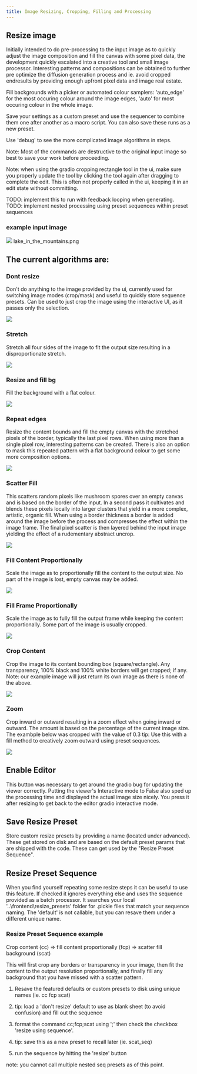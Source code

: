 ```yaml
---
title: Image Resizing, Cropping, Filling and Processing
---
```

<!--
This file is part of stable-diffusion-webui (https://github.com/sd-webui/stable-diffusion-webui/).

Copyright 2022 sd-webui team.
This program is free software: you can redistribute it and/or modify
it under the terms of the GNU Affero General Public License as published by
the Free Software Foundation, either version 3 of the License, or
(at your option) any later version.

This program is distributed in the hope that it will be useful,
but WITHOUT ANY WARRANTY; without even the implied warranty of
MERCHANTABILITY or FITNESS FOR A PARTICULAR PURPOSE.  See the
GNU Affero General Public License for more details.

You should have received a copy of the GNU Affero General Public License
along with this program.  If not, see <http://www.gnu.org/licenses/>.
-->


## Resize image
Initially intended to do pre-processing to the input image as to quickly adjust the image composition and fill the canvas with some pixel data,
the development quickly escalated into a creative tool and small image processor.
Interesting patterns and compositions can be obtained to further pre optimize the diffusion generation process and ie. avoid cropped endresults by providing enough upfront pixel data and image real estate.

Fill backgrounds with a pîcker or automated colour samplers: 'auto_edge' for the most occuring colour around the image edges, 'auto' for most occuring colour in the whole image.

Save your settings as a custom preset and use the sequencer to combine them one after another as a macro script. You can also save these runs as a new preset.

Use 'debug' to see the more complicated image algorithms in steps.

Note: Most of the commands are destructive to the original input image so best to save your work before proceeding.

Note: when using the gradio cropping rectangle tool in the ui, make sure you properly update the tool by clicking the tool again after dragging to complete the edit. 
This is often not properly called in the ui, keeping it in an edit state without committing.

TODO: implement this to run with feedback looping when generating.
TODO: implement nested processing using preset sequences within preset sequences


### example input image

![](../images/image_resize_processing/lake_in_the_mountains.png)
lake_in_the_mountains.png

## The current algorithms are:

### Dont resize
Don't do anything to the image provided by the ui, currently used for switching image modes (crop/mask) and useful to quickly store sequence presets.
Can be used to just crop the image using the interactive UI, as it passes only the selection.

![](../images/image_resize_processing/dont_resize.png)

### Stretch
Stretch all four sides of the image to fit the output size resulting in a disproportionate stretch. 

![](../images/image_resize_processing/stretch.png)

### Resize and fill bg
Fill the background with a flat colour.

![](../images/image_resize_processing/fill_background.png)

### Repeat edges
Resize the content bounds and fill the empty canvas with the stretched pixels of the border, typically the last pixel rows. 
When using more than a single pixel row, interesting patterns can be created.
There is also an option to mask this repeated pattern with a flat background colour to get some more composition options.

![](../images/image_resize_processing/repeat_edges.png)

### Scatter Fill
This scatters random pixels like mushroom spores over an empty canvas and is based on the border of the input. 
In a second pass it cultivates and blends these pixels locally into larger clusters that yield in a more complex, artistic, organic fill.
When using a border thickness a border is added around the image before the process and compresses the effect within the image frame. 
The final pixel scatter is then layered behind the input image yielding the effect of a rudementary abstract uncrop.

![](../images/image_resize_processing/scatter_fill.png)


### Fill Content Proportionally
Scale the image as to proportionally fill the content to the output size. No part of the image is lost, empty canvas may be added.

![](../images/image_resize_processing/fill_content_proportionally.png)


### Fill Frame Proportionally
Scale the image as to fully fill the output frame while keeping the content proportionally. Some part of the image is usually cropped.

![](../images/image_resize_processing/fill_frame_proportionally.png)


### Crop Content
Crop the image to its content bounding box (square/rectangle). Any transparency, 100% black and 100% white borders will get cropped; if any. 
Note: our example image will just return its own image as there is none of the above.

![](../images/image_resize_processing/crop_to_content.png)


### Zoom
Crop inward or outward resulting in a zoom effect when going inward or outward. The amount is based on the percentage of the current image size.
The exambple below was cropped with the value of 0.3
tip: Use this with a fill method to creatively zoom outward using preset sequences. 

![](../images/image_resize_processing/zoom.png)

## Enable Editor
This button was necessary to get around the gradio bug for updating the viewer correctly. 
Putting the viewer's Interactive mode to False also sped up the processing time and displayed the actual image size nicely.
You press it after resizing to get back to the editor gradio interactive mode.

## Save Resize Preset
Store custom resize presets by providing a name (located under advanced). These get stored on disk and are based on the default preset params that are shipped with the code.
These can get used by the "Resize Preset Sequence".

## Resize Preset Sequence
When you find yourself repeating some resize steps it can be useful to use this feature. 
If checked it ignores everything else and uses the sequence provided as a batch processor.
It searches your local '..\frontend\resize_presets' folder for .pickle files that match your sequence naming. 
The 'default' is not callable, but you can resave them under a different unique name.

### Resize Preset Sequence example

Crop content (cc) => fill content proportionally (fcp) => scatter fill background (scat)

This will first crop any borders or transparency in your image, then fit the content to the output resolution proportionally, 
and finally fill any background that you have missed with a scatter pattern.

1) Resave the featured defaults or custom presets to disk using unique names (ie. cc fcp scat)

2) tip: load a 'don't resize' default to use as blank sheet (to avoid confusion) and fill out the sequence

3) format the command cc;fcp;scat using ';' then check the checkbox 'resize using sequence'.

3) tip: save this as a new preset to recall later (ie. scat_seq)

4) run the sequence by hitting the 'resize' button

note: you cannot call multiple nested seq presets as of this point.